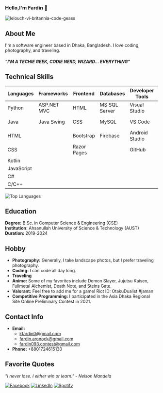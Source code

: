 ### Hello,I'm Fardin 👋
  
![lelouch-vi-britannia-code-geass](https://user-images.githubusercontent.com/64925270/216568044-79ebc227-eb82-4b02-a822-cab1410478f5.gif)

## About Me

I'm a software engineer based in Dhaka, Bangladesh. I love coding, photography, and traveling.

#### _"I'M A TECHIE GEEK, CODIE NERD, WIZARD... EVERYTHING"_

## Technical Skills

| Languages       | Frameworks          | Frontend         | Databases        | Developer Tools   | Other Skills     | Soft Skills      |
|-----------------|---------------------|------------------|------------------|-------------------|------------------|------------------|
| Python          | ASP.NET MVC         | HTML             | MS SQL Server    | Visual Studio     | Latex            | Time Management |
| Java            | Java Swing          | CSS              | MySQL            | VS Code           | Arduino Uno      | Teamwork        |
| HTML            |                     | Bootstrap        | Firebase         | Android Studio    |                  | Problem Solving  |
| CSS             |                     | Razor Pages      |                  | GitHub            |                  |                  |
| Kotlin          |                     |                  |                  |                   |                  |                  |
| JavaScript      |                     |                  |                  |                   |                  |                  |
| C#              |                     |                  |                  |                   |                  |                  |
| C/C++           |                     |                  |                  |                   |                  |                  |

![Top Languages](https://github-readme-stats.vercel.app/api/top-langs/?username=Aronnok093&layout=compact)

## Education
**Degree:** B.Sc. in Computer Science & Engineering (CSE)  
**Institution:** Ahsanullah University of Science & Technology (AUST)  
**Duration:** 2019-2024  

## Hobby

- **Photography:** Generally, I take landscape photos, but I prefer traveling photography.
- **Coding:** I can code all day long.
- **Traveling**
- **Anime:** Some of my favorites include Demon Slayer, Jujutsu Kaisen, Fullmetal Alchemist, Death Note, and Steins Gate.
- **Valorant:** Feel free to add me for a game! Riot ID: OtakuDualist #jaman
- **Competitive Programming:** I participated in the Asia Dhaka Regional Site Online Preliminary Contest in 2021.

## Contact Info

- **Email:** 
  - kfardin0@gmail.com
  - fardin.aronock@gmail.com
  - fardin093.contest@gmail.com
- **Phone:** +8801724615130

## Favorite Quotes

_"I never lose. I either win or learn." - Nelson Mandela_

[![Facebook](https://www.vectorlogo.zone/logos/facebook/facebook-ar21.svg)](https://www.facebook.com/fardin.aranyak/)
[![LinkedIn](https://www.vectorlogo.zone/logos/linkedin/linkedin-ar21.svg)](https://www.linkedin.com/in/md-fardin-jaman-aranyak-744890191/)
[![Spotify](https://www.vectorlogo.zone/logos/spotify/spotify-ar21.svg)](https://open.spotify.com/artist/0a3zDmrvmZcORfPeONPvfL?si=ad14b061181d406f)

